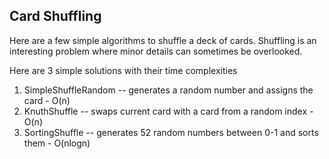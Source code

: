 Card Shuffling
--------------

Here are a few simple algorithms to shuffle a deck of cards. Shuffling is an interesting problem
where minor details can sometimes be overlooked.

Here are 3 simple solutions with their time complexities

1. SimpleShuffleRandom -- generates a random number and assigns the card - O(n)
2. KnuthShuffle -- swaps current card with a card from a random index - O(n)
3. SortingShuffle -- generates 52 random numbers between 0-1 and sorts them - O(nlogn)


